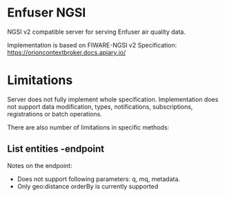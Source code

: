 # Enfuser NGSI

NGSI v2 compatible server for serving Enfuser air quality data.

Implementation is based on FIWARE-NGSI v2 Specification: https://orioncontextbroker.docs.apiary.io/

Limitations
===========

Server does not fully implement whole specification. Implementation does not support data modification, types, notifications, subscriptions, registrations or batch operations.

There are also number of limitations in specific methods:

List entities -endpoint 
-----------------------

Notes on the endpoint:

- Does not support following parameters: q, mq, metadata. 
- Only geo:distance orderBy is currently  supported

